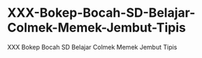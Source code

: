 # XXX-Bokep-Bocah-SD-Belajar-Colmek-Memek-Jembut-Tipis
XXX Bokep Bocah SD Belajar Colmek Memek Jembut Tipis
